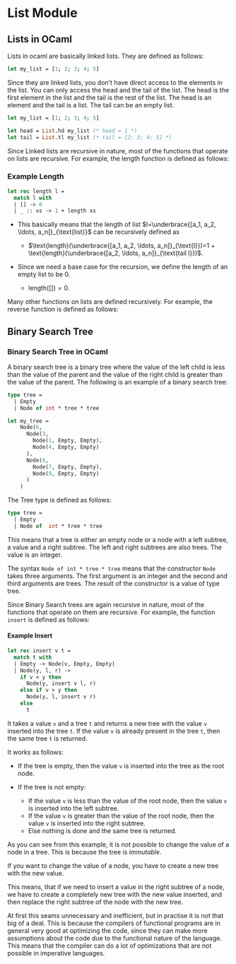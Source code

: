 # List Module

## Lists in OCaml

Lists in ocaml are basically linked lists. They are defined as follows:

```ocaml
let my_list = [1; 2; 3; 4; 5]
```

Since they are linked lists, you don't have direct access to the elements in the list. You can only access the head and the tail of the list. The head is the first element in the list and the tail is the rest of the list. The head is an element and the tail is a list. The tail can be an empty list.

```ocaml
let my_list = [1; 2; 3; 4; 5]

let head = List.hd my_list (* head = 1 *)
let tail = List.tl my_list (* tail = [2; 3; 4; 5] *)
```

Since Linked lists are recursive in nature, most of the functions that operate on lists are recursive. For example, the length function is defined as follows:

### Example Length

```ocaml
let rec length l =
  match l with
  | [] -> 0
  | _ :: xs -> 1 + length xs
```

+ This basically means that the length of list $l=\underbrace{[a_1, a_2, \ldots, a_n]}_{\text{list}}$ can be recursively defined as
  + $\text{length}(\underbrace{[a_1, a_2, \ldots, a_n]}_{\text{l}})=1 + \text{length}(\underbrace{[a_2, \ldots, a_n]}_{\text{tail l}})$.

+ Since we need a base case for the recursion, we define the length of an empty list to be 0.
  + $\text{length}([]) = 0$.

Many other functions on lists are defined recursively. For example, the reverse function is defined as follows:

## Binary Search Tree

### Binary Search Tree in OCaml

A binary search tree is a binary tree where the value of the left child is less than the value of the parent and the value of the right child is greater than the value of the parent. The following is an example of a binary search tree:

```ocaml
type tree =
  | Empty
  | Node of int * tree * tree

let my_tree =
    Node(6,
      Node(3,
        Node(1, Empty, Empty),
        Node(4, Empty, Empty)
      ),
      Node(8,
        Node(7, Empty, Empty),
        Node(9, Empty, Empty)
      )
    )
```

The Tree type is defined as follows:

```ocaml
type tree =
  | Empty
  | Node of  int * tree * tree
```

This means that a tree is either an empty node or a node with a left subtree, a value and a right subtree. The left and right subtrees are also trees. The value is an integer.

The syntax `Node of int * tree * tree` means that the constructor `Node` takes three arguments. The first argument is an integer and the second and third arguments are trees. The result of the constructor is a value of type tree.

Since Binary Search trees are again recursive in nature, most of the functions that operate on them are recursive. For example, the function `insert` is defined as follows:

#### Example Insert

```ocaml
let rec insert v t =
  match t with
  | Empty -> Node(v, Empty, Empty)
  | Node(y, l, r) ->
    if v < y then
      Node(y, insert v l, r)
    else if v > y then
      Node(y, l, insert v r)
    else
      t
```

It takes a value `v` and a tree `t` and returns a new tree with the value `v` inserted into the tree `t`. If the value `v` is already present in the tree `t`, then the same tree `t` is returned.

It works as follows:

+ If the tree is empty, then the value `v` is inserted into the tree as the root node.

+ If the tree is not empty:
  + If the value `v` is less than the value of the root node, then the value `v` is inserted into the left subtree.
  + If the value `v` is greater than the value of the root node, then the value `v` is inserted into the right subtree.
  + Else nothing is done and the same tree is returned.

As you can see from this example, it is not possible to change the value of a node in a tree. This is because the tree is *immutable*.

If you want to change the value of a node, you have to create a new tree with the new value.

This means, that if we need to insert a value in the right subtree of a node, we have to create a completely new tree with the new value inserted, and then replace the right subtree of the node with the new tree.

At first this seams unnecessary and inefficient, but in practise it is not that big of a deal. This is because the compilers of functional programs are in general very good at optimizing the code, since they can make more assumptions about the code due to the functional nature of the language. This means that the compiler can do a lot of optimizations that are not possible in imperative languages.
